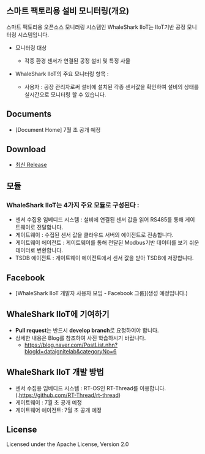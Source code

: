 ## 스마트 팩토리용 설비 모니터링(개요)

스마트 팩토리용 오픈소스 모니러링 시스템인 WhaleShark IIoT는 IIoT기반 공정 모니터링 시스템입니다.
 - 모니터링 대상
   - 각종 환경 센서가 연결된 공정 설비 및 특정 사물   


- WhaleShark IIoT의 주요 모니터링 항목 :
  - 사용자 : 공장 관리자로써 설비에 설치된 각종 센서값을 확인하여 설비의 상태를 실시간으로 모니터링 할 수 있습니다.

## Documents
 - [Document Home] 7월 초 공개 예정

## Download
 - [최신 Release](https://github.com/dataignitelab/WhaleShark_IIoT)

## 모듈
### WhaleShark IIoT는 4가지 주요 모듈로 구성된다 :
- 센서 수집용 임베디드 시스템 : 설비에 연결된 센서 값을 읽어 RS485를 통해 게이트웨이로 전달합니다.
- 게이트웨이 : 수집된 센서 값을 클라우드 서버의 에이전트로 전송합니다.
- 게이트웨이 에이전트 : 게이트웨이를 통해 전달된 Modbus기반 데이터를 보기 쉬운 데이터로 변환합니다.
- TSDB 에이전트 : 게이트웨이 에이전트에서 센서 값을 받아 TSDB에 저장합니다.

## Facebook
 - [WhaleShark IIoT 개발자 사용자 모임 - Facebook 그룹](생성 예정입니다.)

## WhaleShark IIoT에 기여하기
 - **Pull request**는 반드시 **develop branch**로 요청하여야 합니다.
 - 상세한 내용은 Blog를 참조하여 사진 학습하시기 바랍니다.
   - https://blog.naver.com/PostList.nhn?blogId=dataignitelab&categoryNo=6
   
## WhaleShark IIoT 개발 방법
- 센서 수집용 임베디드 시스템 : RT-OS인 RT-Thread를 이용합니다.(.https://github.com/RT-Thread/rt-thread)
- 게이트웨이 : 7월 초 공개 예정
- 게이트웨어 에이전트:  7월 초 공개 예정

## License
Licensed under the Apache License, Version 2.0
<br>
